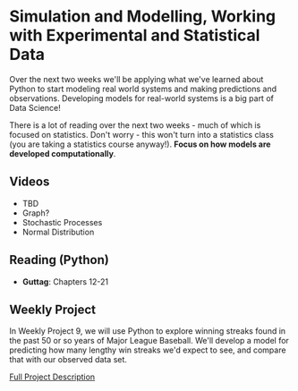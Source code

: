 # Simulation and Modelling, Working with Experimental and Statistical Data
Over the next two weeks we'll be applying what we've learned about Python to start modeling real world systems and making predictions and observations.  Developing models for real-world systems is a big part of Data Science!

There is a lot of reading over the next two weeks - much of which is focused on statistics.  Don't worry - this won't turn into a statistics class (you are taking a statistics course anyway!).  **Focus on how models are developed computationally**.


## Videos
- TBD
- Graph?
- Stochastic Processes
- Normal Distribution

## Reading (Python)
- **Guttag**:  Chapters 12-21

## Weekly Project
In Weekly Project 9, we will use Python to explore winning streaks found in the past 50 or so years of Major League Baseball.  We'll develop a model for predicting how many lengthy win streaks we'd expect to see, and compare that with our observed data set.

[Full Project Description](https://github.com/scottfrees/cmps530-wp9)
